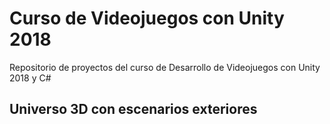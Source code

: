 # Curso de Videojuegos con Unity 2018
Repositorio de proyectos del curso de Desarrollo de Videojuegos con Unity 2018 y C#

## Universo 3D con escenarios exteriores

